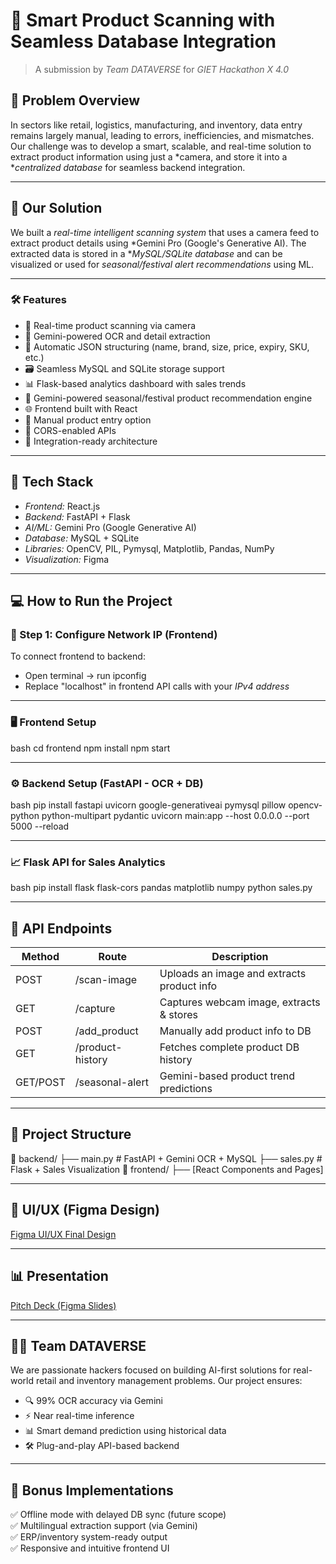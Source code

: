 # 🧠 Smart Product Scanning with Seamless Database Integration

> A submission by *Team DATAVERSE* for *GIET Hackathon X 4.0*

## 🚀 Problem Overview

In sectors like retail, logistics, manufacturing, and inventory, data entry remains largely manual, leading to errors, inefficiencies, and mismatches. Our challenge was to develop a smart, scalable, and real-time solution to extract product information using just a *camera, and store it into a **centralized database* for seamless backend integration.

---

## 🎯 Our Solution

We built a *real-time intelligent scanning system* that uses a camera feed to extract product details using *Gemini Pro (Google's Generative AI). The extracted data is stored in a **MySQL/SQLite database* and can be visualized or used for *seasonal/festival alert recommendations* using ML.

---

### 🛠 Features

- 📸 Real-time product scanning via camera  
- 🤖 Gemini-powered OCR and detail extraction  
- 🧠 Automatic JSON structuring (name, brand, size, price, expiry, SKU, etc.)  
- 🗃 Seamless MySQL and SQLite storage support  
- 📊 Flask-based analytics dashboard with sales trends  
- 🎉 Gemini-powered seasonal/festival product recommendation engine  
- 🌐 Frontend built with React  
- 💾 Manual product entry option  
- 🔐 CORS-enabled APIs  
- 🧪 Integration-ready architecture  

---

## 🧠 Tech Stack

- *Frontend:* React.js  
- *Backend:* FastAPI + Flask  
- *AI/ML:* Gemini Pro (Google Generative AI)  
- *Database:* MySQL + SQLite  
- *Libraries:* OpenCV, PIL, Pymysql, Matplotlib, Pandas, NumPy  
- *Visualization:* Figma  

---

## 💻 How to Run the Project

### 🔧 Step 1: Configure Network IP (Frontend)

To connect frontend to backend:  
- Open terminal → run ipconfig  
- Replace "localhost" in frontend API calls with your *IPv4 address*

---

### 🖥 Frontend Setup

bash
cd frontend
npm install
npm start


---

### ⚙ Backend Setup (FastAPI - OCR + DB)

bash
pip install fastapi uvicorn google-generativeai pymysql pillow opencv-python python-multipart pydantic
uvicorn main:app --host 0.0.0.0 --port 5000 --reload


---

### 📈 Flask API for Sales Analytics

bash
pip install flask flask-cors pandas matplotlib numpy
python sales.py


---

## 🧪 API Endpoints

| Method   | Route              | Description                                 |
|----------|--------------------|---------------------------------------------|
| POST     | /scan-image      | Uploads an image and extracts product info  |
| GET      | /capture         | Captures webcam image, extracts & stores    |
| POST     | /add_product     | Manually add product info to DB             |
| GET      | /product-history | Fetches complete product DB history         |
| GET/POST | /seasonal-alert  | Gemini-based product trend predictions      |

---

## 📂 Project Structure


📁 backend/
 ├── main.py          # FastAPI + Gemini OCR + MySQL
 ├── sales.py         # Flask + Sales Visualization
📁 frontend/
 ├── [React Components and Pages]


---

## 🎨 UI/UX (Figma Design)

[Figma UI/UX Final Design](https://www.figma.com/design/9RFP6e9qQefLh2KL8tD2MO/SALLY-FINAL?node-id=0-1&t=aOCQen9f6FTl19tS-1)

---

## 📊 Presentation

[Pitch Deck (Figma Slides)](https://www.figma.com/slides/caxSrkz0WLKQSz7FL4fX5O/User-Research-Session?node-id=1-311&t=XsLtbklTEk79TVUy-1)

---

## 👨‍💻 Team DATAVERSE

We are passionate hackers focused on building AI-first solutions for real-world retail and inventory management problems. Our project ensures:

- 🔍 99% OCR accuracy via Gemini  
- ⚡ Near real-time inference  
- 📊 Smart demand prediction using historical data  
- 🛠 Plug-and-play API-based backend  

---

## 🏁 Bonus Implementations

✅ Offline mode with delayed DB sync (future scope)  
✅ Multilingual extraction support (via Gemini)  
✅ ERP/inventory system-ready output  
✅ Responsive and intuitive frontend UI  
